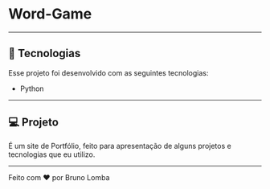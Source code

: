 # Word-Game

<hr>

## 🚀 Tecnologias

Esse projeto foi desenvolvido com as seguintes tecnologias:

- Python

<hr>

## 💻 Projeto

É um site de Portfólio, feito para apresentação de alguns projetos e tecnologias que eu utilizo.

<hr>

Feito com ♥ por Bruno Lomba
